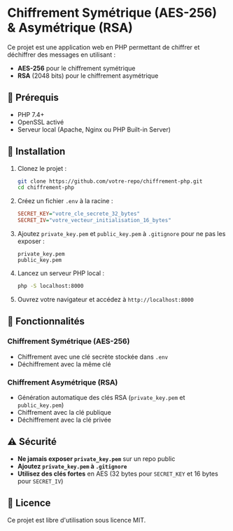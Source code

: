 # Chiffrement Symétrique (AES-256) & Asymétrique (RSA)

Ce projet est une application web en PHP permettant de chiffrer et déchiffrer des messages en utilisant :

- **AES-256** pour le chiffrement symétrique
- **RSA** (2048 bits) pour le chiffrement asymétrique

## 🚀 Prérequis

- PHP 7.4+
- OpenSSL activé
- Serveur local (Apache, Nginx ou PHP Built-in Server)

## 📂 Installation

1. Clonez le projet :
   ```bash
   git clone https://github.com/votre-repo/chiffrement-php.git
   cd chiffrement-php
   ```
2. Créez un fichier `.env` à la racine :
   ```ini
   SECRET_KEY="votre_cle_secrete_32_bytes"
   SECRET_IV="votre_vecteur_initialisation_16_bytes"
   ```
3. Ajoutez `private_key.pem` et `public_key.pem` à `.gitignore` pour ne pas les exposer :
   ```gitignore
   private_key.pem
   public_key.pem
   ```
4. Lancez un serveur PHP local :
   ```bash
   php -S localhost:8000
   ```
5. Ouvrez votre navigateur et accédez à `http://localhost:8000`

## 🔐 Fonctionnalités

### Chiffrement Symétrique (AES-256)

- Chiffrement avec une clé secrète stockée dans `.env`
- Déchiffrement avec la même clé

### Chiffrement Asymétrique (RSA)

- Génération automatique des clés RSA (`private_key.pem` et `public_key.pem`)
- Chiffrement avec la clé publique
- Déchiffrement avec la clé privée

## ⚠️ Sécurité

- **Ne jamais exposer `private_key.pem`** sur un repo public
- **Ajoutez `private_key.pem` à `.gitignore`**
- **Utilisez des clés fortes** en AES (32 bytes pour `SECRET_KEY` et 16 bytes pour `SECRET_IV`)

## 📜 Licence

Ce projet est libre d'utilisation sous licence MIT.
